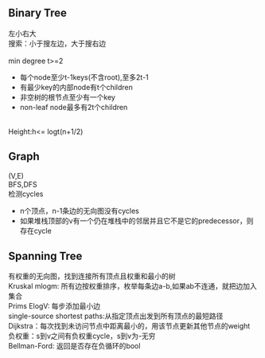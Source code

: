 ## Binary Tree
左小右大  
搜索：小于搜左边，大于搜右边  
<br>
min degree t>=2
- 每个node至少t-1keys(不含root),至多2t-1
- 有最少key的内部node有t个children
- 非空树的根节点至少有一个key
- non-leaf node最多有2t个children
<br>
Height:h<= logt(n+1/2)

## Graph
(V,E)  
BFS,DFS
<br>
检测cycles
- n个顶点，n-1条边的无向图没有cycles
- 如果堆栈顶部的v有一个仍在堆栈中的邻居并且它不是它的predecessor，则存在cycle

## Spanning Tree
有权重的无向图，找到连接所有顶点且权重和最小的树  
Kruskal mlogm: 所有边按权重排序，枚举每条边a-b,如果ab不连通，就把边加入集合  
Prims ElogV: 每步添加最小边  
single-source shortest paths:从指定顶点出发到所有顶点的最短路径  
Dijkstra：每次找到未访问节点中距离最小的，用该节点更新其他节点的weight  
负权重：s到v之间有负权重cycle，s到v为-无穷  
Bellman-Ford: 返回是否存在负循环的bool